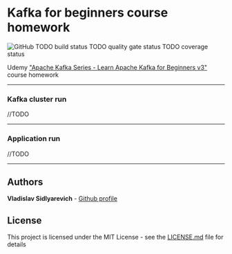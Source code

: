 # Kafka for beginners course homework
![GitHub](https://img.shields.io/github/license/vlsidlyarevich/udemy-kafka-for-beginners)
TODO build status
TODO quality gate status
TODO coverage status


Udemy ["Apache Kafka Series - Learn Apache Kafka for Beginners v3"](https://www.udemy.com/course/apache-kafka/) course homework

---
### Kafka cluster run

//TODO

---
### Application run

//TODO

---

## Authors

**Vladislav Sidlyarevich** - [Github profile](https://github.com/vlsidlyarevich)

## License

This project is licensed under the MIT License - see the [LICENSE.md](LICENSE.md) file for details
